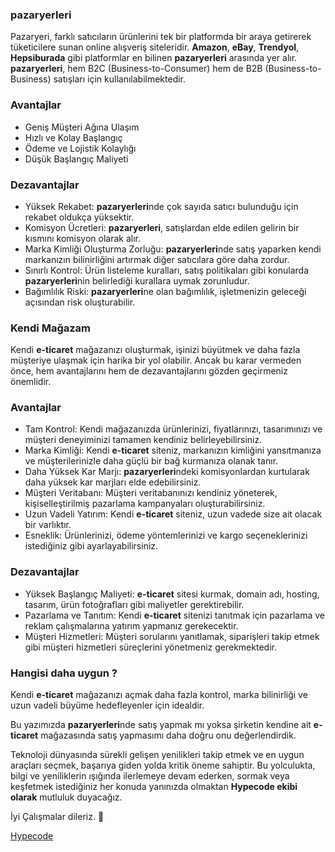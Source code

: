 ### <strong>pazaryerleri</strong>

Pazaryeri, farklı satıcıların ürünlerini tek bir platformda bir araya getirerek tüketicilere sunan online alışveriş siteleridir. <strong>Amazon</strong>, <strong>eBay</strong>, <strong>Trendyol</strong>, <strong>Hepsiburada</strong> gibi platformlar en bilinen <strong>pazaryerleri</strong> arasında yer alır. <strong>pazaryerleri</strong>, hem B2C (Business-to-Consumer) hem de B2B (Business-to-Business) satışları için kullanılabilmektedir.

### Avantajlar
- Geniş Müşteri Ağına Ulaşım
- Hızlı ve Kolay Başlangıç
- Ödeme ve Lojistik Kolaylığı
- Düşük Başlangıç Maliyeti


### Dezavantajlar
- Yüksek Rekabet: <strong>pazaryerleri</strong>nde çok sayıda satıcı bulunduğu için rekabet oldukça yüksektir.
- Komisyon Ücretleri: <strong>pazaryerleri</strong>, satışlardan elde edilen gelirin bir kısmını komisyon olarak alır.
- Marka Kimliği Oluşturma Zorluğu: <strong>pazaryerleri</strong>nde satış yaparken kendi markanızın bilinirliğini artırmak diğer satıcılara göre daha zordur.
- Sınırlı Kontrol: Ürün listeleme kuralları, satış politikaları gibi konularda <strong>pazaryerleri</strong>nin belirlediği kurallara uymak zorunludur.
- Bağımlılık Riski: <strong>pazaryerleri</strong>ne olan bağımlılık, işletmenizin geleceği açısından risk oluşturabilir.


### Kendi Mağazam

Kendi <strong>e-ticaret</strong> mağazanızı oluşturmak, işinizi büyütmek ve daha fazla müşteriye ulaşmak için harika bir yol olabilir. Ancak bu karar vermeden önce, hem avantajlarını hem de dezavantajlarını gözden geçirmeniz önemlidir.


### Avantajlar
- Tam Kontrol: Kendi mağazanızda ürünlerinizi, fiyatlarınızı, tasarımınızı ve müşteri deneyiminizi tamamen kendiniz belirleyebilirsiniz.
- Marka Kimliği: Kendi <strong>e-ticaret</strong> siteniz, markanızın kimliğini yansıtmanıza ve müşterilerinizle daha güçlü bir bağ kurmanıza olanak tanır.
- Daha Yüksek Kar Marjı: <strong>pazaryerleri</strong>ndeki komisyonlardan kurtularak daha yüksek kar marjları elde edebilirsiniz.
- Müşteri Veritabanı: Müşteri veritabanınızı kendiniz yöneterek, kişiselleştirilmiş pazarlama kampanyaları oluşturabilirsiniz.
- Uzun Vadeli Yatırım: Kendi <strong>e-ticaret</strong> siteniz, uzun vadede size ait olacak bir varlıktır.
- Esneklik: Ürünlerinizi, ödeme yöntemlerinizi ve kargo seçeneklerinizi istediğiniz gibi ayarlayabilirsiniz.


### Dezavantajlar
- Yüksek Başlangıç Maliyeti: <strong>e-ticaret</strong> sitesi kurmak, domain adı, hosting, tasarım, ürün fotoğrafları gibi maliyetler gerektirebilir.
- Pazarlama ve Tanıtım: Kendi <strong>e-ticaret</strong> sitenizi tanıtmak için pazarlama ve reklam çalışmalarına yatırım yapmanız gerekecektir.
- Müşteri Hizmetleri: Müşteri sorularını yanıtlamak, siparişleri takip etmek gibi müşteri hizmetleri süreçlerini yönetmeniz gerekmektedir.

### Hangisi daha uygun ? 

Kendi <strong>e-ticaret</strong> mağazanızı açmak daha fazla kontrol, marka bilinirliği ve uzun vadeli büyüme hedefleyenler için idealdir.

Bu yazımızda <strong>pazaryerleri</strong>nde satış yapmak mı yoksa şirketin kendine ait <strong>e-ticaret</strong> mağazasında satış yapmasımı daha doğru onu değerlendirdik.

Teknoloji dünyasında sürekli gelişen yenilikleri takip etmek ve en uygun araçları seçmek, başarıya giden yolda kritik öneme sahiptir. Bu yolculukta, bilgi ve yeniliklerin ışığında ilerlemeye devam ederken, sormak veya keşfetmek istediğiniz her konuda yanınızda olmaktan **Hypecode ekibi olarak** mutluluk duyacağız.

İyi Çalışmalar dileriz. 🌟

[Hypecode](https://hypecode.tech)


